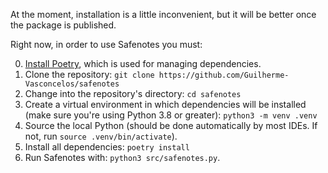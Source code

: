 At the moment, installation is a little inconvenient, but it will be better
once the package is published.

Right now, in order to use Safenotes you must:

0. [Install Poetry](https://python-poetry.org/docs/#installation), which is used for managing dependencies.
1. Clone the repository: `git clone https://github.com/Guilherme-Vasconcelos/safenotes`
2. Change into the repository's directory: `cd safenotes`
3. Create a virtual environment in which dependencies will be installed
(make sure you're using Python 3.8 or greater): `python3 -m venv .venv`
4. Source the local Python (should be done automatically by most IDEs. If not,
run `source .venv/bin/activate`).
5. Install all dependencies: `poetry install`
6. Run Safenotes with: `python3 src/safenotes.py`.
